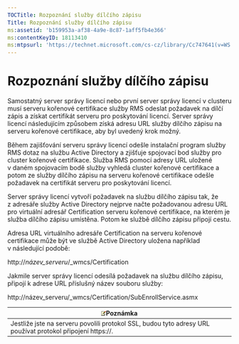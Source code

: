 ```yaml
---
TOCTitle: Rozpoznání služby dílčího zápisu
Title: Rozpoznání služby dílčího zápisu
ms:assetid: 'b159953a-af38-4a9e-8c87-1aff5fb4e366'
ms:contentKeyID: 18113410
ms:mtpsurl: 'https://technet.microsoft.com/cs-cz/library/Cc747641(v=WS.10)'
---
```


Rozpoznání služby dílčího zápisu
================================

Samostatný server správy licencí nebo první server správy licencí v clusteru musí serveru kořenové certifikace služby RMS odeslat požadavek na dílčí zápis a získat certifikát serveru pro poskytování licencí. Server správy licencí následujícím způsobem získá adresu URL služby dílčího zápisu na serveru kořenové certifikace, aby byl uvedený krok možný.

Během zajišťování serveru správy licencí odešle instalační program služby RMS dotaz na službu Active Directory a zjišťuje spojovací bod služby pro cluster kořenové certifikace. Služba RMS pomocí adresy URL uložené v daném spojovacím bodě služby vyhledá cluster kořenové certifikace a potom ze služby dílčího zápisu na serveru kořenové certifikace odešle požadavek na certifikát serveru pro poskytování licencí.

Server správy licencí vytvoří požadavek na službu dílčího zápisu tak, že z adresáře služby Active Directory nejprve načte požadovanou adresu URL pro virtuální adresář Certification serveru kořenové certifikace, na kterém je služba dílčího zápisu umístěna. Potom ke službě dílčího zápisu připojí cestu.

Adresa URL virtuálního adresáře Certification na serveru kořenové certifikace může být ve službě Active Directory uložena například v následující podobě:

http://*název\_serveru*/\_wmcs/Certification

Jakmile server správy licencí odesílá požadavek na službu dílčího zápisu, připojí k adrese URL příslušný název souboru služby:

http://název\_serveru/\_wmcs/Certification/SubEnrollService.asmx

| ![](images/Cc747641.note(WS.10).gif)Poznámka                                   |
|-------------------------------------------------------------------------------------------------------------|
| Jestliže jste na serveru povolili protokol SSL, budou tyto adresy URL používat protokol připojení https://. |
